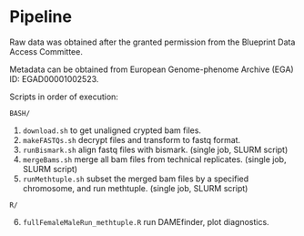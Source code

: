 # Pipeline

Raw data was obtained after the granted permission from the Blueprint Data Access Committee.

Metadata can be obtained from European Genome-phenome Archive (EGA) ID: EGAD00001002523.

Scripts in order of execution:

`BASH/` 
1. `download.sh` to get unaligned crypted bam files.
2. `makeFASTQs.sh` decrypt files and transform to fastq format.
3. `runBismark.sh` align fastq files with bismark. (single job, SLURM script)
4. `mergeBams.sh` merge all bam files from technical replicates. (single job, SLURM script)
5. `runMethtuple.sh` subset the merged bam files by a specified chromosome, and run methtuple. (single job, SLURM script)

`R/`

 6. `fullFemaleMaleRun_methtuple.R` run DAMEfinder, plot diagnostics.
